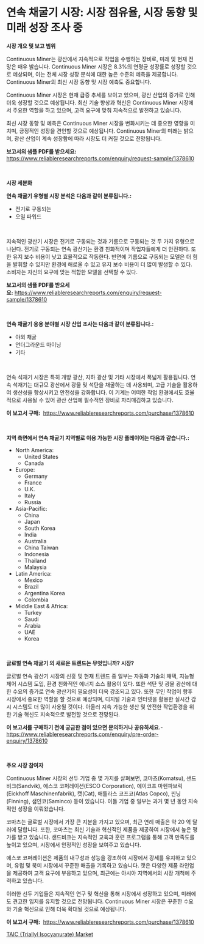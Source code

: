 <p><h1>연속 채굴기 시장: 시장 점유율, 시장 동향 및 미래 성장 조사 중</h1></p><p><strong>시장 개요 및 보고 범위</strong></p>
<p><p>Continuous Miner는 광산에서 지속적으로 작업을 수행하는 장비로, 미래 및 현재 전망은 매우 밝습니다. Continuous Miner 시장은 8.3%의 연평균 성장률로 성장할 것으로 예상되며, 이는 전체 시장 성장 분석에 대한 높은 수준의 예측을 제공합니다. Continuous Miner의 최신 시장 동향 및 시장 예측도 중요합니다.</p><p>Continuous Miner 시장은 현재 급증 추세를 보이고 있으며, 광산 산업의 증가로 인해 더욱 성장할 것으로 예상됩니다. 최신 기술 향상과 혁신은 Continuous Miner 시장에서 주요한 역할을 하고 있으며, 고객 요구에 맞춰 지속적으로 발전하고 있습니다.</p><p>최신 시장 동향 및 예측은 Continuous Miner 시장을 변화시키는 데 중요한 영향을 미치며, 긍정적인 성장을 견인할 것으로 예상됩니다. Continuous Miner의 미래는 밝으며, 광산 산업이 계속 성장함에 따라 시장도 더 커질 것으로 전망됩니다.</p></p>
<p><strong>보고서의 샘플 PDF를 받으세요:</strong> <a href="https://www.reliableresearchreports.com/enquiry/request-sample/1378610">https://www.reliableresearchreports.com/enquiry/request-sample/1378610</a></p>
<p>&nbsp;</p>
<p><strong>시장 세분화</strong></p>
<p><strong>연속 채굴기 유형별 시장 분석은 다음과 같이 분류됩니다.:</strong></p>
<p><ul><li>전기로 구동되는</li><li>오일 파워드</li></ul></p>
<p>&nbsp;</p>
<p><p>지속적인 광산기 시장은 전기로 구동되는 것과 기름으로 구동되는 것 두 가지 유형으로 나뉜다. 전기로 구동되는 연속 광산기는 환경 친화적이며 작업자들에게 더 안전하다. 또한 유지 보수 비용이 낮고 효율적으로 작동한다. 반면에 기름으로 구동되는 모델은 더 힘을 발휘할 수 있지만 환경에 해로울 수 있고 유지 보수 비용이 더 많이 발생할 수 있다. 소비자는 자신의 요구에 맞는 적합한 모델을 선택할 수 있다.</p></p>
<p><strong>보고서의 샘플 PDF를 받으세요:</strong>&nbsp;<a href="https://www.reliableresearchreports.com/enquiry/request-sample/1378610">https://www.reliableresearchreports.com/enquiry/request-sample/1378610</a></p>
<p>&nbsp;</p>
<p><strong> 연속 채굴기 응용 분야별 시장 산업 조사는 다음과 같이 분류됩니다.:</strong></p>
<p><ul><li>야외 채굴</li><li>언더그라운드 마이닝</li><li>기타</li></ul></p>
<p>&nbsp;</p>
<p><p>연속 석재기 시장은 특히 개방 광산, 지하 광산 및 기타 시장에서 폭넓게 활용됩니다. 연속 석재기는 대규모 광산에서 광물 및 석탄을 채굴하는 데 사용되며, 고급 기술을 활용하여 생산성을 향상시키고 안전성을 강화합니다. 이 기계는 어떠한 작업 환경에서도 효율적으로 사용될 수 있어 광산 산업에 필수적인 장비로 자리매김하고 있습니다.</p></p>
<p><strong>이 보고서 구매:</strong>&nbsp; <a href="https://www.reliableresearchreports.com/purchase/1378610">https://www.reliableresearchreports.com/purchase/1378610</a></p>
<p>&nbsp;</p>
<p><strong>지역 측면에서 연속 채굴기 지역별로 이용 가능한 시장 플레이어는 다음과 같습니다.:</strong></p>
<p><ul>
    <li>
        North America:
        <ul>
            <li>United States</li>
            <li>Canada</li>
        </ul>
    </li>
    <li>
        Europe:
        <ul>
            <li>Germany</li>
            <li>France</li>
            <li>U.K.</li>
            <li>Italy</li>
            <li>Russia</li>
        </ul>
    </li>
    <li>
        Asia-Pacific:
        <ul>
            <li>China</li>
            <li>Japan</li>
            <li>South Korea</li>
            <li>India</li>
            <li>Australia</li>
            <li>China Taiwan</li>
            <li>Indonesia</li>
            <li>Thailand</li>
            <li>Malaysia</li>
        </ul>
    </li>
    <li>
        Latin America:
        <ul>
            <li>Mexico</li>
            <li>Brazil</li>
            <li>Argentina Korea</li>
            <li>Colombia</li>
        </ul>
    </li>
    <li>
        Middle East & Africa:
        <ul>
            <li>Turkey</li>
            <li>Saudi</li>
            <li>Arabia</li>
            <li>UAE</li>
            <li>Korea</li>
        </ul>
    </li>
    </ul></p>
<p>&nbsp;</p>
<p><strong>글로벌 연속 채굴기 의 새로운 트렌드는 무엇입니까? 시장?</strong></p>
<p><p>글로벌 연속 광산기 시장의 신흥 및 현재 트렌드 중 일부는 자동화 기술의 채택, 지능형 제어 시스템 도입, 환경 친화적인 에너지 소스 활용이 있다. 또한 석탄 및 광물 광산에 대한 수요의 증가로 연속 광산기의 필요성이 더욱 강조되고 있다. 또한 무인 작업이 향후 시장에서 중요한 역할을 할 것으로 예상되며, 디지털 기술과 인터넷을 활용한 실시간 감시 시스템도 더 많이 사용될 것이다. 아울러 지속 가능한 생산 및 안전한 작업환경을 위한 기술 혁신도 지속적으로 발전할 것으로 전망된다.</p></p>
<p><strong>이 보고서를 구매하기 전에 궁금한 점이 있으면 문의하거나 공유하세요.</strong>- <a href="https://www.reliableresearchreports.com/enquiry/pre-order-enquiry/1378610">https://www.reliableresearchreports.com/enquiry/pre-order-enquiry/1378610</a></p>
<p>&nbsp;</p>
<p><strong>주요 시장 참여자</strong></p>
<p><p>Continuous Miner 시장의 선두 기업 중 몇 가지를 살펴보면, 코마츠(Komatsu), 샌드비크(Sandvik), 에스코 코퍼레이션(ESCO Corporation), 에이코프 마헨파브릭(Eickhoff Maschinenfabrik), 캣(Cat), 애틀라스 코프코(Atlas Copco), 핀닝(Finning), 샘인코(Saminco) 등이 있습니다. 이들 기업 중 일부는 과거 몇 년 동안 지속적인 성장을 이뤄왔습니다.</p><p>코마츠는 글로벌 시장에서 가장 큰 지분을 가지고 있으며, 최근 연례 매출은 약 20 억 달러에 달합니다. 또한, 코마츠는 최신 기술과 혁신적인 제품을 제공하여 시장에서 높은 평가를 받고 있습니다. 샌드비크는 지속적인 교육과 훈련 프로그램을 통해 고객 만족도를 높이고 있으며, 시장에서 안정적인 성장을 보여주고 있습니다.</p><p>에스코 코퍼레이션은 제품의 내구성과 성능을 강조하여 시장에서 강세를 유지하고 있으며, 유럽 및 북미 시장에서 꾸준한 매출을 기록하고 있습니다. 캣은 다양한 제품 라인업을 제공하여 고객 요구에 부응하고 있으며, 최근에는 아시아 지역에서의 시장 개척에 주력하고 있습니다.</p><p>이러한 선두 기업들은 지속적인 연구 및 혁신을 통해 시장에서 성장하고 있으며, 미래에도 견고한 입지를 유지할 것으로 전망됩니다. Continuous Miner 시장은 꾸준한 수요와 기술 혁신으로 인해 더욱 확대될 것으로 예상됩니다.</p></p>
<p><strong>이 보고서 구매:</strong>&nbsp;&nbsp;<a href="https://www.reliableresearchreports.com/purchase/1378610">https://www.reliableresearchreports.com/purchase/1378610</a></p>
<p><p><a href="https://github.com/Hazelklievgspy6vdcsmu106w/Market-Research-Report-List-1/blob/main/taic-triallyl-isocyanurate-market.md">TAIC (Triallyl Isocyanurate) Market</a></p></p>

